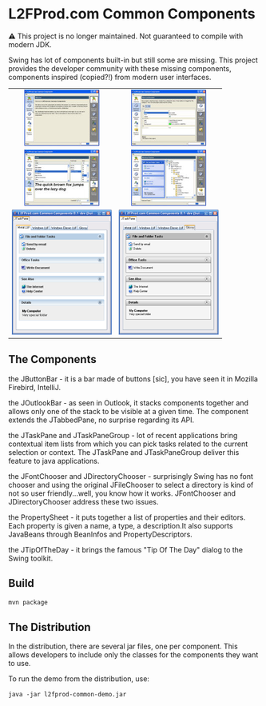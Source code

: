 # L2FProd.com Common Components

:warning: This project is no longer maintained. Not guaranteed to compile with modern JDK.

Swing has lot of components built-in but still some are missing. This
project provides the developer community with these missing
components, components inspired (copied?!) from modern user
interfaces.

<table cellspacing="5" border="0">
  <tr>
    <td align="center">
      <a href="images/ButtonBar.jpg">
        <img src="images/tn-ButtonBar.jpg" width="150" height="112"/>
      </a>
    </td>
    <td align="center">
      <a href="images/PropertySheet.jpg">
        <img src="images/tn-PropertySheet.jpg" width="150" height="112"/>
      </a>
    </td>
  </tr>
  <tr>
    <td align="center">
      <a href="images/FontChooser.jpg">
        <img src="images/tn-FontChooser.jpg" width="150" height="112"/>
      </a>
    </td>
    <td align="center">
      <a href="images/JTaskPane-DirectoryChooser.jpg">
        <img src="images/tn-JTaskPane-DirectoryChooser.jpg" width="150" height="112"/>
      </a>
    </td>
  </tr>
  <tr>
    <td align="center">
      <a href="images/taskpane-ocean.png">
        <img src="images/tn-taskpane-ocean.png"/>
      </a>
    </td>
    <td align="center">
      <a href="images/taskpane-glossy.png">
        <img src="images/tn-taskpane-glossy.png"/>
      </a>
    </td>
  </tr>
</table>
      
## The Components

the JButtonBar - it is a bar made of buttons [sic], you have seen it
in Mozilla Firebird, IntelliJ.

the JOutlookBar - as seen in Outlook, it stacks components together
and allows only one of the stack to be visible at a given time. The
component extends the JTabbedPane, no surprise regarding its API.

the JTaskPane and JTaskPaneGroup - lot of recent applications bring
contextual item lists from which you can pick tasks related to the
current selection or context. The JTaskPane and JTaskPaneGroup deliver
this feature to java applications.

the JFontChooser and JDirectoryChooser - surprisingly Swing has no
font chooser and using the original JFileChooser to select a directory
is kind of not so user friendly...well, you know how it works.
JFontChooser and JDirectoryChooser address these two issues.

the PropertySheet - it puts together a list of properties and their
editors. Each property is given a name, a type, a description.It also
supports JavaBeans through BeanInfos and PropertyDescriptors.

the JTipOfTheDay - it brings the famous "Tip Of The Day" dialog to the
Swing toolkit.

## Build

   ```
   mvn package
   ```

## The Distribution

In the distribution, there are several jar files, one per component. 
This allows developers to include only the classes for the components 
they want to use.

To run the demo from the distribution, use:
   ```
   java -jar l2fprod-common-demo.jar
   ```
